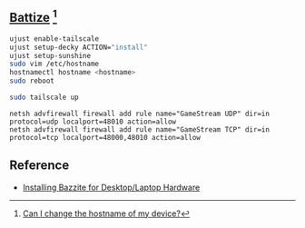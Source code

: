 ## [Battize](https://bazzite.gg) [^1]

```sh
ujust enable-tailscale
ujust setup-decky ACTION="install"
ujust setup-sunshine
sudo vim /etc/hostname
hostnamectl hostname <hostname>
sudo reboot
```

```sh
sudo tailscale up
```

```pwsh
netsh advfirewall firewall add rule name="GameStream UDP" dir=in protocol=udp localport=48010 action=allow
netsh advfirewall firewall add rule name="GameStream TCP" dir=in protocol=tcp localport=48000,48010 action=allow
```

## Reference

- [Installing Bazzite for Desktop/Laptop Hardware](https://docs.bazzite.gg/General/Installation_Guide/Installing_Bazzite_for_Desktop_or_Laptop_Hardware/#__tabbed_1_3)

[^1]: [Can I change the hostname of my device?](https://docs.bazzite.gg/General/FAQ/#can-i-change-the-hostname-of-my-device)